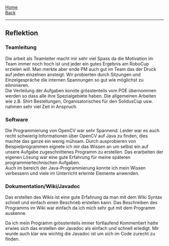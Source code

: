 [Home](home)   
[Back](Reflektionen)    

***


## Reflektion

### Teamleitung  

Die arbeit als Teamleiter macht mir sehr viel Spass da die Motivation im Team immer noch hoch ist und jeder ein gutes Ergebnis am RoboCup erzielen will. Man merkte aber ende PM auch gut im Team das der Druck auf jeden einzelnen ansteigt. Wir probierten durch Sitzungen und Einzelgespräche die internen Spannungen so gut wie möglichst zu eliminieren.   
Die Verteilung der Aufgaben konnte grösstenteils vom POE übernommen werden so dass alle ihre Spezialgebiete haben. 
Die allgemeinen Arbeiten wie z.B. Shirt Bestellungen, Organisatorisches für den SolidusCup usw. nahmen sehr viel Zeit in Anspruch.  

### Software     

Die Programmierung von OpenCV war sehr Spannend. Leider war es auch recht schwierig Informationen über OpenCV auf Java zu finden, dies machte das ganze ein wenig mühsam. Durch ausprobieren von Beispielprogrammen eignete ich mir das Wissen an um selbst ein auf unsere Aufgabe zugeschnittenes Programm zu erstellen. Das erarbeiten der eigenen Lösung war eine gute Erfahrung für meine späteren programmiertechnischen Aufgaben.  
Auch im bereich der Java-Programmierung konnte ich mein Wissen verbessern und viele im Unterricht erlernte Elemente anwenden.  

### Dokumentation/Wiki/Javadoc    

Das erstellen des Wikis ist eine gute Erfahrung da man mit dem Wiki Syntax schnell und einfach einen Beschrieb erstellen kann. Das Beschreiben des Programms im Wiki war einfach da ich mich sehr gut mit dem Programm auskenne. 

Da ich mein Programm grösstenteils immer fortlaufend Kommentiert hatte erwies sich das erstellen der Javadoc als einfach und schnell erledigt. Mir wurde auch klar wie wichtig die Javadoc ist um sich im Code zurecht zu finden.





